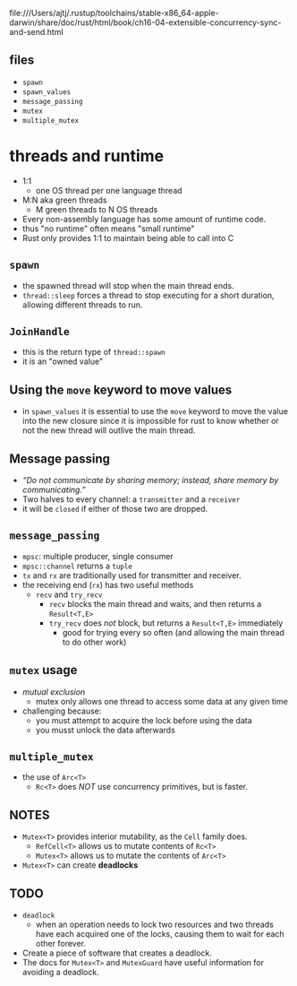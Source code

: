 file:///Users/ajtj/.rustup/toolchains/stable-x86_64-apple-darwin/share/doc/rust/html/book/ch16-04-extensible-concurrency-sync-and-send.html

## files
- `spawn`
- `spawn_values`
- `message_passing`
- `mutex`
- `multiple_mutex`

# threads and runtime
- 1:1
  - one OS thread per one language thread
- M:N aka green threads
  - M green threads to N OS threads
- Every non-assembly language has some amount of runtime code.
- thus "no runtime" often means "small runtime"
- Rust only provides 1:1 to maintain being able to call into C

## `spawn`
- the spawned thread will stop when the main thread ends.
- `thread::sleep` forces a thread to stop executing for a short duration, allowing different threads to run.

## `JoinHandle` 
- this is the return type of `thread::spawn`
- it is an "owned value"

## Using the `move` keyword to move values
- in `spawn_values` it is essential to use the `move` keyword to move the value into the new closure since it is impossible for rust to know whether or not the new thread will outlive the main thread.

## Message passing
- *“Do not communicate by sharing memory; instead, share memory by communicating.”*
- Two halves to every channel: a `transmitter` and a `receiver`
- it will be `closed` if either of those two are dropped.

## `message_passing`
- `mpsc`: multiple producer, single consumer
- `mpsc::channel` returns a `tuple`
- `tx` and `rx` are traditionally used for transmitter and receiver.
- the receiving end (`rx`) has two useful methods
  - `recv` and `try_recv`
    - `recv` blocks the main thread and waits, and then returns a `Result<T,E>`
    - `try_recv` does *not* block, but returns a `Result<T,E>` immediately
      - good for trying every so often (and allowing the main thread to do other work)

## `mutex` usage
- *mutual exclusion*
  - mutex only allows one thread to access some data at any given time
- challenging because:
  - you must attempt to acquire the lock before using the data
  - you musst unlock the data afterwards

## `multiple_mutex`
- the use of `Arc<T>`
  - `Rc<T>` does *NOT* use concurrency primitives, but is faster.

## NOTES
- `Mutex<T>` provides interior mutability, as the `Cell` family does.
  - `RefCell<T>` allows us to mutate contents of `Rc<T>`
  - `Mutex<T>` allows us to mutate the contents of `Arc<T>`
- `Mutex<T>` can create **deadlocks**

## TODO
- `deadlock`
  - when an operation needs to lock two resources and two threads have each acquired one of the locks, causing them to wait for each other forever.
- Create a piece of software that creates a deadlock.
- The docs for `Mutex<T>` and `MutexGuard` have useful information for avoiding a deadlock.